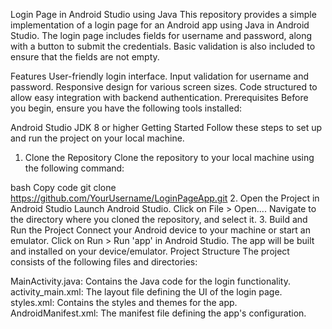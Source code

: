 Login Page in Android Studio using Java
This repository provides a simple implementation of a login page for an Android app using Java in Android Studio. The login page includes fields for username and password, along with a button to submit the credentials. Basic validation is also included to ensure that the fields are not empty.

Features
User-friendly login interface.
Input validation for username and password.
Responsive design for various screen sizes.
Code structured to allow easy integration with backend authentication.
Prerequisites
Before you begin, ensure you have the following tools installed:

Android Studio
JDK 8 or higher
Getting Started
Follow these steps to set up and run the project on your local machine.

1. Clone the Repository
Clone the repository to your local machine using the following command:

bash
Copy code
git clone https://github.com/YourUsername/LoginPageApp.git
2. Open the Project in Android Studio
Launch Android Studio.
Click on File > Open....
Navigate to the directory where you cloned the repository, and select it.
3. Build and Run the Project
Connect your Android device to your machine or start an emulator.
Click on Run > Run 'app' in Android Studio.
The app will be built and installed on your device/emulator.
Project Structure
The project consists of the following files and directories:

MainActivity.java: Contains the Java code for the login functionality.
activity_main.xml: The layout file defining the UI of the login page.
styles.xml: Contains the styles and themes for the app.
AndroidManifest.xml: The manifest file defining the app's configuration.
